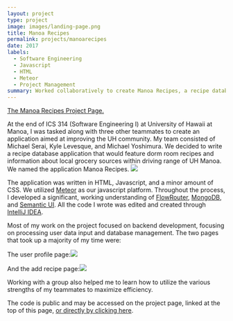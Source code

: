 ```yaml
---
layout: project
type: project
image: images/landing-page.png
title: Manoa Recipes
permalink: projects/manoarecipes
date: 2017
labels:
  - Software Engineering
  - Javascript
  - HTML
  - Meteor
  - Project Management
summary: Worked collaboratively to create Manoa Recipes, a recipe database for the UH Manoa community.
---
```


[The Manoa Recipes Project Page.](https://manoarecipes.github.io/)

At the end of ICS 314 (Software Engineering I) at University of Hawaii at Manoa, I was tasked along with three other teammates to create an application aimed at improving the UH community. My team consisted of Michael Serai, Kyle Levesque, and Michael Yoshimura. We decided to write a recipe database application that would feature dorm room recipes and information about local grocery sources within driving range of UH Manoa. We named the application Manoa Recipes.
<img class="ui medium centered rounded image" src="/images/landing-page-complete.png">

The application was written in HTML, Javascript, and a minor amount of CSS. We utilized [Meteor](https://www.meteor.com/) as our javascript platform. Throughout the process, I developed a significant, working understanding of [FlowRouter](https://github.com/kadirahq/flow-router), [MongoDB](https://www.mongodb.com/), and [Semantic UI](https://semantic-ui.com/). All the code I wrote was edited and created through [IntelliJ IDEA](https://www.jetbrains.com/idea/).

Most of my work on the project focused on backend development, focusing on processing user data input and database management. The two pages that took up a majority of my time were: 

The user profile page:<img class="ui medium right floated rounded image" src="/images/favorited-recipes.png">

And the add recipe page:<img class="ui medium right floated rounded image" src="/images/add-recipe.png">


Working with a group also helped me to learn how to utilize the various strengths of my teammates to maximize efficiency.

The code is public and may be accessed on the project page, linked at the top of this page, [or directly by clicking here](https://github.com/manoarecipes/manoarecipes).
